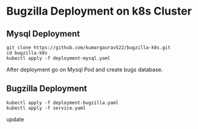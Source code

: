 # Bugzilla Deployment on k8s Cluster

## Mysql Deployment 
```
git clone https://github.com/kumargaurav522/bugzilla-k8s.git
cd bugzilla-k8s
kubectl apply -f deployment-mysql.yaml
```

After deployment go on Mysql Pod and create bugs database.

## Bugzilla Deployment

```
kubectl apply -f deployment-bugzilla.yaml
kubectl apply -f service.yaml
```
update
